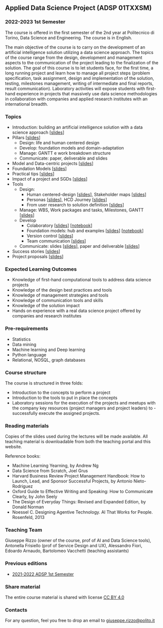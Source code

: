 ## Applied Data Science Project (ADSP 01TXXSM)

### 2022-2023 1st Semester

The course is offered in the first semester of the 2nd year at Politecnico di Torino, Data Science and Engineering. The course is in English. 

The main objective of the course is to carry on the development of an artificial intelligence solution utilizing a data science approach. The topics of the course range from the design, development and management aspects to the communication of the project leading to the finalization of the solution.
The goal of this course is to let students face, for the first time, a long running project and learn how to manage all project steps (problem specification, task assignment, design and implementation of the solution, testing, milestones management, writing of intermediate and final reports, result communication).
Laboratory activities will expose students with first-hand experience in projects that massively use data science methodologies in collaboration with companies and applied research institutes with an international breadth.

### Topics
- Introduction: building an artificial intelligence solution with a data science approach [[slides](https://adsp-polito.github.io/2022/L01%20-%20ADSP%20-%20Intro.pdf)]
- Pillars [[slides](https://adsp-polito.github.io/2022/L02%20-%20ADSP%20-%20Pillars.pdf)]
  - Design: life and human centered design
  - Develop: foundation models and domain-adaptation
  - Manage: GANTT e work breakdown structure
  - Communicate: paper, deliverable and slides
- Model and Data-centric projects [[slides](https://adsp-polito.github.io/2022/L03%20-%20ADSP%20-%20Model%20_%20Data-centric%20projects.pdf)]
- Foundation Models [[slides](https://adsp-polito.github.io/2022/L04%20-%20ADSP%20-%20Foundation%20models.pdf)]
- Practical tips [[slides](https://adsp-polito.github.io/2022/L05%20-%20ADSP%20-%2010%20practical%20tips.pdf)]
- Impact of a project and SGDs [[slides](https://adsp-polito.github.io/2022/L06%20-%20ADSP%20-%20SGDs%20and%20data%20science%20project%20examples.pdf)]
- Tools
  - Design: 
    - Human centered-design [[slides](https://adsp-polito.github.io/2022/L07%20-%20ADSP%20HCD%20Intro.pdf)], Stakeholder maps [[slides](https://adsp-polito.github.io/2022/L08%20L09%20-%20ADSP%20HCD%20Stakeholders%20map.pdf)]
    - Personas [[slides](https://adsp-polito.github.io/2022/L14%20-%20ADSP%20HCD%20Personas.pdf)], HCD Journey [[slides](https://adsp-polito.github.io/2022/L18%2019%20-%20ADSP%20HCD%20journey.pdf)]
    - From user research to solution definition [[slides](https://adsp-polito.github.io/2022/L10%20-%20ADSP%20-%20Functional%20requirements%20and%20diagram.pdf)]
  - Manage: WBS, Work packages and tasks, Milestones, GANTT [[slides](https://adsp-polito.github.io/2022/L11%20-%20ADSP%20-%20WBS%20and%20Gantt.pdf)]
  - Develop    
    - Colaboratory [[slides](https://adsp-polito.github.io/2022/L12%20-%20ADSP%20-%20Colaboratory.pdf)] [[notebook](https://adsp-polito.github.io/2022/L12%20-%20IMDb%20Sentiment%20Analysis.ipynb)]  
    - Foundation models: hub and examples [[slides](https://adsp-polito.github.io/2022/L13%20-%20ADSP%20-%20Foundation%20models%20-%20hub%20and%20examples.pdf)] [[notebook](https://adsp-polito.github.io/2022/L13%20-%20ADSP%20-%20BERT%20Masking%20and%20NER.ipynb)]
    - Version control [[slides](https://adsp-polito.github.io/2022/L15%20-%20ADSP%20-%20Version%20Control.pdf)]
    - Team communication [[slides](https://adsp-polito.github.io/2022/L16%20-%20ADSP%20-%20Team%20communication.pdf)]   
  - Communicate: slides [[slides](https://adsp-polito.github.io/2022/L17%20-%20ADSP%20-%20Slides.pdf)], paper and deliverable [[slides](https://adsp-polito.github.io/2022/L20%20-%20ADSP%20-%20Report.pdf)]
- Success stories [[slides](https://adsp-polito.github.io/2022/L21%20-%20ADSP%20-%20Success%20stories.pdf)]
- Project proposals [[slides](https://adsp-polito.github.io/2022/L22%20-%20ADSP%20-%20Project%20proposals.pdf)]

### Expected Learning Outcomes 
- Knowledge of first-hand computational tools to address data science projects  
- Knowledge of the design best practices and tools
- Knowledge of management strategies and tools
- Knowledge of communication tools and skills
- Knowledge of the solution impact 
- Hands on experience with a real data science project offered by companies and research institutes

### Pre-requirements 
- Statistics
- Data mining
- Machine learning and Deep learning 
- Python language
- Relational, NOSQL, graph databases

### Course structure 
The course is structured in three folds: 
- Introduction to the concepts to perform a project
- Introduction to the tools to put in place the concepts
- Laboratory sessions for the execution of the projects and meetups with the company key resources (project managers and project leaders) to - successfully execute the assigned projects.

### Reading materials 
Copies of the slides used during the lectures will be made available. All teaching material is downloadable from both the teaching portal and this website. 

Reference books: 
- Machine Learning Yearning, by Andrew Ng
- Data Science from Scratch, Joel Grus
- Harvard Business Review Project Management Handbook: How to Launch, Lead, and Sponsor Successful Projects, by Antonio Nieto-Rodriguez
- Oxford Guide to Effective Writing and Speaking: How to Communicate Clearly, by John Seely
- The Design of Everyday Things: Revised and Expanded Edition, by Donald Norman
- Noessel C. Designing Agentive Technology. AI That Works for People. Rosenfeld, 2013

### Teaching Team
Giuseppe Rizzo (owner of the course, prof of AI and Data Science tools), Antonella Frisiello (prof of Service Design and UX), Alessandro Fiori, Edoardo Arnaudo, Bartolomeo Vacchetti (teaching assistants)

### Previous editions
- [2021-2022 ADSP 1st Semester](https://adsp-polito.github.io/2021/)

### Share material
The entire course material is shared with license [CC BY 4.0](https://creativecommons.org/licenses/by/4.0/) 

### Contacts
For any question, feel you free to drop an email to <giuseppe.rizzo@polito.it>
